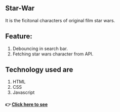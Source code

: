 ## Star-War
It is the ficitonal characters of original film star wars.

## Feature:
1. Debouncing in search bar.
2. Fetching star wars character from API.

## Technology used are
1. HTML
2. CSS
3. Javascript

#### 👉 [ Click here to see](https://star-wars-bice-seven.vercel.app/)
